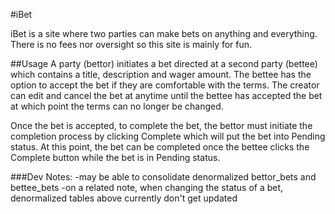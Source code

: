 #iBet

iBet is a site where two parties can make bets on anything and everything. There is no fees nor oversight so this site is mainly for fun.

##Usage
A party (bettor) initiates a bet directed at a second party (bettee) which contains a title, description and wager amount. The bettee has the option to accept the bet if they are comfortable with the terms. The creator can edit and cancel the bet at anytime until the bettee has accepted the bet at which point the terms can no longer be changed.

Once the bet is accepted, to complete the bet, the bettor must initiate the completion process by clicking Complete which will put the bet into Pending status. At this point, the bet can be completed once the bettee clicks the Complete button while the bet is in Pending status.

###Dev Notes:
-may be able to consolidate denormalized bettor_bets and bettee_bets
-on a related note, when changing the status of a bet, denormalized tables above currently don't get updated

